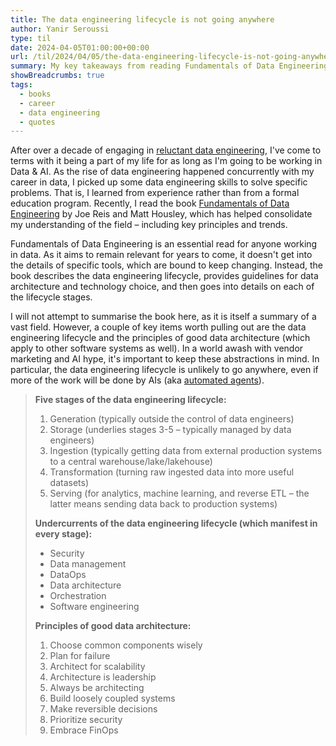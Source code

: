```yaml
---
title: The data engineering lifecycle is not going anywhere
author: Yanir Seroussi
type: til
date: 2024-04-05T01:00:00+00:00
url: /til/2024/04/05/the-data-engineering-lifecycle-is-not-going-anywhere/
summary: My key takeaways from reading Fundamentals of Data Engineering by Joe Reis and Matt Housley.
showBreadcrumbs: true
tags:
  - books
  - career
  - data engineering
  - quotes
---
```

After over a decade of engaging in [reluctant data engineering](https://yanirseroussi.com/2023/10/25/lessons-from-reluctant-data-engineering/), I've come to terms with it being a part of my life for as long as I'm going to be working in Data & AI. As the rise of data engineering happened concurrently with my career in data, I picked up some data engineering skills to solve specific problems. That is, I learned from experience rather than from a formal education program. Recently, I read the book [Fundamentals of Data Engineering](https://www.oreilly.com/library/view/fundamentals-of-data/9781098108298/) by Joe Reis and Matt Housley, which has helped consolidate my understanding of the field &ndash; including key principles and trends.

Fundamentals of Data Engineering is an essential read for anyone working in data. As it aims to remain relevant for years to come, it doesn't get into the details of specific tools, which are bound to keep changing. Instead, the book describes the data engineering lifecycle, provides guidelines for data architecture and technology choice, and then goes into details on each of the lifecycle stages.

I will not attempt to summarise the book here, as it is itself a summary of a vast field. However, a couple of key items worth pulling out are the data engineering lifecycle and the principles of good data architecture (which apply to other software systems as well). In a world awash with vendor marketing and AI hype, it's important to keep these abstractions in mind. In particular, the data engineering lifecycle is unlikely to go anywhere, even if more of the work will be done by AIs (aka [automated agents](https://yanirseroussi.com/til/2023/10/06/artificial-intelligence-was-a-marketing-term-all-along-just-call-it-automation/)).

> **Five stages of the data engineering lifecycle:**
> 1. Generation (typically outside the control of data engineers)
> 2. Storage (underlies stages 3-5 &ndash; typically managed by data engineers)
> 3. Ingestion (typically getting data from external production systems to a central warehouse/lake/lakehouse)
> 4. Transformation (turning raw ingested data into more useful datasets)
> 5. Serving (for analytics, machine learning, and reverse ETL &ndash; the latter means sending data back to production systems)
>
> **Undercurrents of the data engineering lifecycle (which manifest in every stage):**
> * Security
> * Data management
> * DataOps
> * Data architecture
> * Orchestration
> * Software engineering
> 
> **Principles of good data architecture:**
> 1. Choose common components wisely
> 2. Plan for failure
> 3. Architect for scalability
> 4. Architecture is leadership
> 5. Always be architecting
> 6. Build loosely coupled systems
> 7. Make reversible decisions
> 8. Prioritize security
> 9. Embrace FinOps
